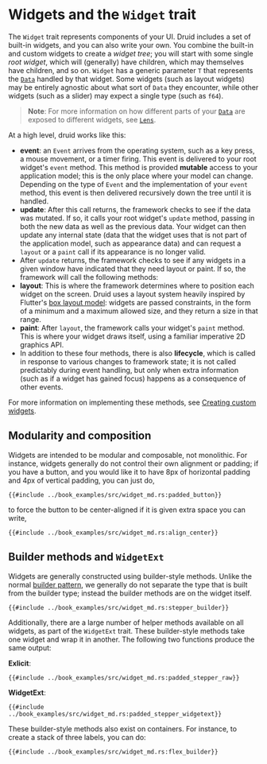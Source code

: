 # Widgets and the `Widget` trait

The `Widget` trait represents components of your UI. Druid includes a set of
built-in widgets, and you can also write your own. You combine the built-in
and custom widgets to create a *widget tree*; you will start with some single
*root widget*, which will (generally) have children, which may themselves have
children, and so on. `Widget` has a generic parameter `T` that represents
the [`Data`] handled by that widget. Some widgets (such as layout widgets)
may be entirely agnostic about what sort of `Data` they encounter, while other
widgets (such as a slider) may expect a single type (such as `f64`).

> **Note**: For more information on how different parts of your [`Data`] are exposed
to different widgets, see [`Lens`].

At a high level, druid works like this:

- **event**: an `Event` arrives from the operating system, such as a key press,
a mouse movement, or a timer firing. This event is delivered to your root
widget's `event` method. This method is provided **mutable** access to your
application model; this is the only place where your model can change. Depending
on the type of `Event` and the implementation of your `event` method, this
event is then delivered recursively down the tree until it is handled.
- **update**: After this call returns, the framework checks to see if the data was mutated.
  If so, it calls your root widget's `update` method, passing in both the new
  data as well as the previous data. Your widget can then update any internal
  state (data that the widget uses that is not part of the application model,
  such as appearance data) and can request a `layout` or a `paint` call if
  its appearance is no longer valid.
- After `update` returns, the framework checks to see if any widgets in a
  given window have indicated that they need layout or paint. If so, the
  framework will call the following methods:
- **layout**: This is where the framework determines where to position each
  widget on the screen. Druid uses a layout system heavily inspired by Flutter's
  [box layout model]: widgets are passed constraints, in the form of a minimum
  and a maximum allowed size, and they return a size in that range.
- **paint**: After `layout`, the framework calls your widget's `paint` method.
This is where your widget draws itself, using a familiar imperative 2D graphics
API.
- In addition to these four methods, there is also **lifecycle**, which is
  called in response to various changes to framework state; it is not called
  predictably during event handling, but only when extra information (such
  as if a widget has gained focus) happens as a consequence of other events.

For more information on implementing these methods, see [Creating custom
widgets].

## Modularity and composition

Widgets are intended to be modular and composable, not monolithic. For instance,
widgets generally do not control their own alignment or padding; if you have
a button, and you would like it to have 8px of horizontal padding and 4px of
vertical padding, you can just do,

```rust,noplaypen
{{#include ../book_examples/src/widget_md.rs:padded_button}}
```
to force the button to be center-aligned if it is given extra space you can write,

```rust,noplaypen
{{#include ../book_examples/src/widget_md.rs:align_center}}
```

## Builder methods and `WidgetExt`

Widgets are generally constructed using builder-style methods. Unlike the normal
[builder pattern], we generally do not separate the type that is
built from the builder type; instead the builder methods are on the widget
itself.

```rust,noplaypen
{{#include ../book_examples/src/widget_md.rs:stepper_builder}}
```

Additionally, there are a large number of helper methods available on all
widgets, as part of the `WidgetExt` trait. These builder-style methods take one
widget and wrap it in another. The following two functions produce the same
output:

**Exlicit**:
```rust,noplaypen
{{#include ../book_examples/src/widget_md.rs:padded_stepper_raw}}
```

**WidgetExt**:
```rust,noplaypen
{{#include ../book_examples/src/widget_md.rs:padded_stepper_widgetext}}
```

These builder-style methods also exist on containers. For instance, to create
a stack of three labels, you can do:

```rust,noplaypen
{{#include ../book_examples/src/widget_md.rs:flex_builder}}
```

[`Data`]: ./data.md
[`Lens`]: ./lens.md
[box layout model]: https://api.flutter.dev/flutter/rendering/BoxConstraints-class.html
[Creating custom widgets]: ./custom_widgets.md
[builder pattern]: https://doc.rust-lang.org/1.0.0/style/ownership/builders.html

